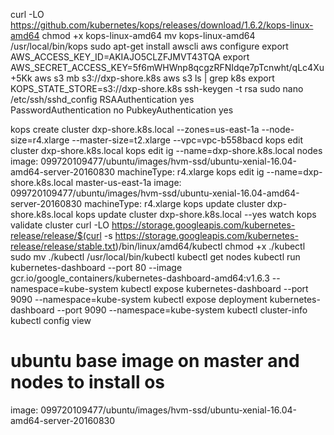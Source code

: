 curl -LO https://github.com/kubernetes/kops/releases/download/1.6.2/kops-linux-amd64
chmod +x kops-linux-amd64
mv kops-linux-amd64 /usr/local/bin/kops
sudo apt-get install awscli
aws configure
export AWS_ACCESS_KEY_ID=AKIAJO5CLZFJMVT43TQA
export AWS_SECRET_ACCESS_KEY=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
aws s3 mb s3://dxp-shore.k8s
aws s3 ls | grep k8s
export KOPS_STATE_STORE=s3://dxp-shore.k8s
ssh-keygen -t rsa
sudo nano /etc/ssh/sshd_config
    RSAAuthentication yes    
    PasswordAuthentication no
    PubkeyAuthentication yes

kops create cluster dxp-shore.k8s.local --zones=us-east-1a --node-size=r4.xlarge --master-size=t2.xlarge --vpc=vpc-b558bacd
kops edit cluster dxp-shore.k8s.local
kops edit ig --name=dxp-shore.k8s.local nodes
    image: 099720109477/ubuntu/images/hvm-ssd/ubuntu-xenial-16.04-amd64-server-20160830
    machineType: r4.xlarge
kops edit ig --name=dxp-shore.k8s.local master-us-east-1a
    image: 099720109477/ubuntu/images/hvm-ssd/ubuntu-xenial-16.04-amd64-server-20160830
    machineType: r4.xlarge
kops update cluster dxp-shore.k8s.local
kops update cluster dxp-shore.k8s.local --yes
watch kops validate cluster
curl -LO https://storage.googleapis.com/kubernetes-release/release/$(curl -s https://storage.googleapis.com/kubernetes-release/release/stable.txt)/bin/linux/amd64/kubectl
chmod +x ./kubectl
sudo mv ./kubectl /usr/local/bin/kubectl
kubectl get nodes
kubectl run kubernetes-dashboard --port 80 --image gcr.io/google_containers/kubernetes-dashboard-amd64:v1.6.3 --namespace=kube-system
kubectl expose kubernetes-dashboard --port 9090 --namespace=kube-system
kubectl expose deployment kubernetes-dashboard --port 9090 --namespace=kube-system
kubectl cluster-info
kubectl config view







# ubuntu base image on master and nodes to install os
image: 099720109477/ubuntu/images/hvm-ssd/ubuntu-xenial-16.04-amd64-server-20160830



